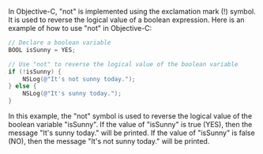 In Objective-C, "not" is implemented using the exclamation mark (!) symbol. It is used to reverse the logical value of a boolean expression. Here is an example of how to use "not" in Objective-C:

```Objective-C
// Declare a boolean variable
BOOL isSunny = YES;

// Use "not" to reverse the logical value of the boolean variable
if (!isSunny) {
    NSLog(@"It's not sunny today.");
} else {
    NSLog(@"It's sunny today.");
}
```

In this example, the "not" symbol is used to reverse the logical value of the boolean variable "isSunny". If the value of "isSunny" is true (YES), then the message "It's sunny today." will be printed. If the value of "isSunny" is false (NO), then the message "It's not sunny today." will be printed.